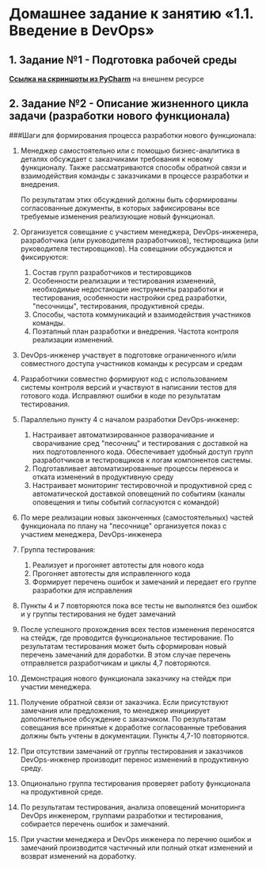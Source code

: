 # Домашнее задание к занятию «1.1. Введение в DevOps»
## 1. Задание №1 - Подготовка рабочей среды
[**Ссылка на скриншоты из PyCharm**](https://imgur.com/a/6qOPdf9) на внешнем ресурсе
## 2. Задание №2 - Описание жизненного цикла задачи (разработки нового функционала)

###Шаги для формирования процесса разработки нового функционала:

1. Менеджер самостоятельно или с помощью бизнес-аналитика в деталях обсуждает с заказчиками требования к новому функционалу. Также рассматриваются способы обратной связи и взаимодействия команды с заказчиками в процессе разработки и внедрения.

   По результатам этих обсуждений должны быть сформированы согласованные документы, в которых зафиксированы все требуемые изменения реализующие новый функционал.
2. Организуется совещание с участием менеджера, DevOps-инженера, разработчика (или руководителя разработчиков), тестировщика (или руководителя тестировщиков).
   На совещании обсуждаются и фиксируются:
   1. Состав групп разработчиков и тестировщиков
   2. Особенности реализации и тестирования изменений, необходимые недостающие инструменты разработки и тестирования, особенности настройки сред разработки, "песочницы", тестирования, продуктивной среды. 
   3. Способы, частота коммуникаций и взаимодействия участников команды.
   4. Поэтапный план разработки и внедрения. Частота контроля реализации изменений.
3. DevOps-инженер участвует в подготовке ограниченного и/или совместного доступа участников команды к ресурсам и средам
4. Разработчики совместно формируют код с использованием системы контроля версий и участвуют в написании тестов для готового кода. Исправляют ошибки в коде по результатам тестирования.
5. Параллельно пункту 4 с началом разработки DevOps-инженер:
   1. Настраивает автоматизированное разворачивание и сворачивание сред "песочниц" и тестирования с доставкой на них подготовленного кода. Обеспечивает удобный доступ групп разработчиков и тестировщиков к логам компонентов системы.
   2. Подготавливает автоматизированные процессы переноса и отката изменений в продуктивную среду
   3. Настраивает мониторинг тестировочной и продуктивной сред с автоматической доставкой оповещений по событиям (каналы оповещения и типы событий согласуются с командой)
6. По мере реализации новых законченных (самостоятельных) частей функционала по плану на "песочнице" организуется показ с участием менеджера, DevOps-инженера
7. Группа тестирования:
   1. Реализует и прогоняет автотесты для нового кода
   2. Прогоняет автотесты для исправленного кода
   3. Формирует перечень ошибок и замечаний и передает его группе разработки для исправления
8. Пункты 4 и 7 повторяются пока все тесты не выполнятся без ошибок и у группы тестирования не будет замечаний
9. После успешного прохождения всех тестов изменения переносятся на стейдж, где проводится функциональное тестирование. По результатам тестирования может быть сформирован новый перечень замечаний для доработки. В этом случае перечень отправляется разработчикам и циклы 4,7 повторяются.
10. Демонстрация нового функционала заказчику на стейдж при участии менеджера.
11. Получение обратной связи от заказчика. Если присутствуют замечания или предложения, то менеджер инициирует дополнительное обсуждение с заказчиком. По результатам совещания все принятые к доработке согласованные требования должны быть учтены в документации. Пункты 4,7-10 повторяются.
12. При отсутствии замечаний от группы тестирования и заказчиков DevOps-инженер производит перенос изменений в продуктивную среду.
13. Опционально группа тестирования проверяет работу функционала на продуктивной среде.
14. По результатам тестирования, анализа оповещений мониторинга DevOps инженером, группами разработки и тестирования, собирается перечень ошибок и замечаний.
15. При участии менеджера и DevOps инженера по перечню ошибок и замечаний производится частичный или полный откат изменений и возврат изменений на доработку.